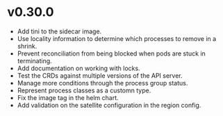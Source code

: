 # v0.30.0

* Add tini to the sidecar image.
* Use locality information to determine which processes to remove in a shrink.
* Prevent reconciliation from being blocked when pods are stuck in terminating.
* Add documentation on working with locks.
* Test the CRDs against multiple versions of the API server.
* Manage more conditions through the process group status.
* Represent process classes as a customn type.
* Fix the image tag in the helm chart.
* Add validation on the satellite configuration in the region config.